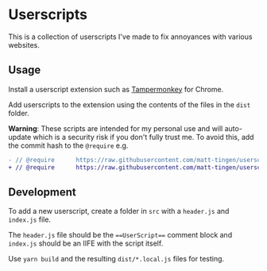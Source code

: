 # Userscripts

This is a collection of userscripts I've made to fix annoyances with various websites.

## Usage

Install a userscript extension such as [Tampermonkey](https://chrome.google.com/webstore/detail/tampermonkey/dhdgffkkebhmkfjojejmpbldmpobfkfo) for Chrome.

Add userscripts to the extension using the contents of the files in the `dist` folder.

**Warning**: These scripts are intended for my personal use and will auto-update which is a security risk if you don't fully trust me. To avoid this, add the commit hash to the `@require` e.g.

```diff
- // @require      https://raw.githubusercontent.com/matt-tingen/userscripts/master/src/netflix/index.js
+ // @require      https://raw.githubusercontent.com/matt-tingen/userscripts/63c7d92e60a940d997841fcc8f09be87760539db/src/netflix/index.js
```

## Development

To add a new userscript, create a folder in `src` with a `header.js` and `index.js` file.

The `header.js` file should be the `==UserScript==` comment block and `index.js` should be an IIFE with the script itself.

Use `yarn build` and the resulting `dist/*.local.js` files for testing.
